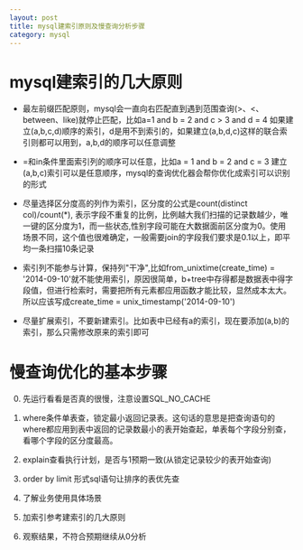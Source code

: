 ```yaml
---
layout: post
title: mysql建索引原则及慢查询分析步骤
category: mysql
---
```


# mysql建索引的几大原则


* 最左前缀匹配原则，mysql会一直向右匹配直到遇到范围查询(>、<、between、like)就停止匹配，比如a=1 and b = 2 and c > 3 and d = 4 如果建立(a,b,c,d)顺序的索引，d是用不到索引的，如果建立(a,b,d,c)这样的联合索引则都可以用到，a,b,d的顺序可以任意调整

* =和in条件里面索引列的顺序可以任意，比如a = 1 and b = 2 and c = 3 建立(a,b,c)索引可以是任意顺序，mysql的查询优化器会帮你优化成索引可以识别的形式

* 尽量选择区分度高的列作为索引，区分度的公式是count(distinct col)/count(\*), 表示字段不重复的比例，比例越大我们扫描的记录数越少，唯一键的区分度为1，而一些状态,性别字段可能在大数据面前区分度为0。使用场景不同，这个值也很难确定，一般需要join的字段我们要求是0.1以上，即平均一条扫描10条记录

* 索引列不能参与计算，保持列"干净",比如from_unixtime(create_time) = '2014-09-10'就不能使用索引，原因很简单，b+tree中存得都是数据表中得字段值，但进行检索时，需要把所有元素都应用函数才能比较，显然成本太大。所以应该写成create_time = unix_timestamp('2014-09-10')

* 尽量扩展索引，不要新建索引。比如表中已经有a的索引，现在要添加(a,b)的索引，那么只需修改原来的索引即可



# 慢查询优化的基本步骤

0. 先运行看看是否真的很慢，注意设置SQL_NO_CACHE

1. where条件单表查，锁定最小返回记录表。这句话的意思是把查询语句的where都应用到表中返回的记录数最小的表开始查起，单表每个字段分别查，看哪个字段的区分度最高。

2. explain查看执行计划，是否与1预期一致(从锁定记录较少的表开始查询)

3. order by  limit 形式sql语句让排序的表优先查

4. 了解业务使用具体场景

5. 加索引参考建索引的几大原则

6. 观察结果，不符合预期继续从0分析
